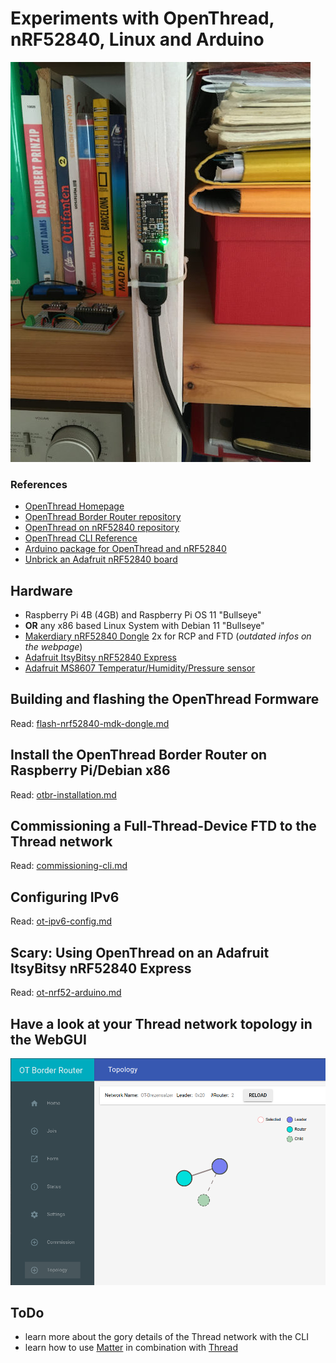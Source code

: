 # Experiments with OpenThread, nRF52840, Linux and Arduino
![otbr-nrf52840.jpg](./img/otbr-nrf52840.jpg)

### References
* [OpenThread Homepage](https://openthread.io/?hl=en)
* [OpenThread Border Router repository](https://github.com/openthread/ot-br-posix)
* [OpenThread on nRF52840 repository](https://github.com/openthread/ot-nrf528xx)
* [OpenThread CLI Reference](https://github.com/openthread/openthread/blob/main/src/cli/README.md)
* [Arduino package for OpenThread and nRF52840](https://github.com/soburi/openthread_nrf52_arduino)
* [Unbrick an Adafruit nRF52840 board](https://forums.adafruit.com/viewtopic.php?f=60&t=152060&p=751235&hilit=nrf52840+bricked)

## Hardware
* Raspberry Pi 4B (4GB) and Raspberry Pi OS 11 "Bullseye"
* **OR** any x86 based Linux System with Debian 11 "Bullseye"
* [Makerdiary nRF52840 Dongle](https://wiki.makerdiary.com/nrf52840-mdk-usb-dongle/) 2x for RCP and FTD (*outdated infos on the webpage*)
* [Adafruit ItsyBitsy nRF52840 Express](https://learn.adafruit.com/adafruit-itsybitsy-nrf52840-express)
* [Adafruit MS8607 Temperatur/Humidity/Pressure sensor](https://learn.adafruit.com/adafruit-te-ms8607-pht-sensor)

## Building and flashing the OpenThread Formware
Read: [flash-nrf52840-mdk-dongle.md](./flash-nrf52840-mdk-dongle.md)

## Install the OpenThread Border Router on Raspberry Pi/Debian x86
Read: [otbr-installation.md](./otbr-installation.md)

## Commissioning a Full-Thread-Device FTD to the Thread network
Read: [commissioning-cli.md](./commissioning-cli.md)

## Configuring IPv6
Read: [ot-ipv6-config.md](./ot-ipv6-config.md)

## Scary: Using OpenThread on an Adafruit ItsyBitsy nRF52840 Express
Read: [ot-nrf52-arduino.md](./ot-nrf52-arduino.md)

## Have a look at your Thread network topology in the WebGUI
![ot-topology.png](./img/ot-topology.png)

## ToDo
* learn more about the gory details of the Thread network with the CLI
* learn how to use [Matter](https://en.wikipedia.org/wiki/Matter_(standard)) in combination with [Thread](https://en.wikipedia.org/wiki/Thread_(network_protocol))